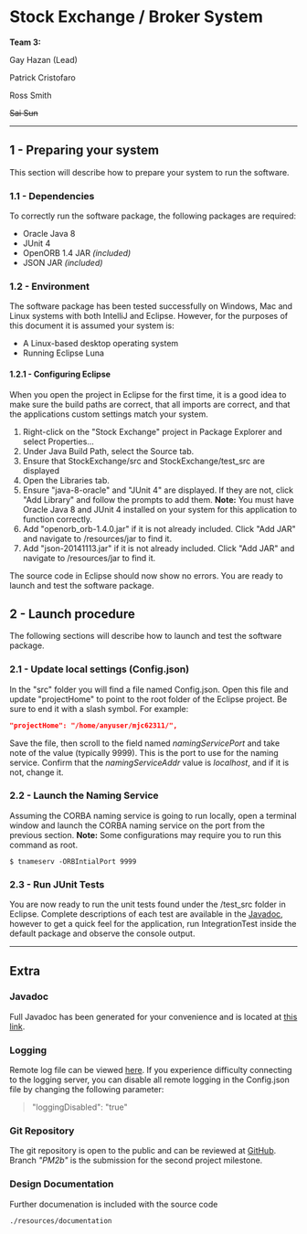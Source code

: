 # Stock Exchange / Broker System

**Team 3:**

Gay Hazan (Lead)

Patrick Cristofaro 

Ross Smith

~~Sai Sun~~

---

## 1 - Preparing your system
This section will describe how to prepare your system to run the software.

### 1.1 - Dependencies
To correctly run the software package, the following packages are required:
  * Oracle Java 8
  * JUnit 4 
  * OpenORB 1.4 JAR *(included)*
  * JSON JAR *(included)*

### 1.2 - Environment
The software package has been tested successfully on Windows, Mac and Linux systems with both IntelliJ and Eclipse. However, 
for the purposes of this document it is assumed your system is:
  * A Linux-based desktop operating system
  * Running Eclipse Luna

#### 1.2.1 - Configuring Eclipse
When you open the project in Eclipse for the first time, it is a good idea to make sure the build paths are correct, 
that all imports are correct, and that the applications custom settings match your system.

1. Right-click on the "Stock Exchange" project in Package Explorer and select Properties...
2. Under Java Build Path, select the Source tab.
3. Ensure that StockExchange/src and StockExchange/test_src are displayed
4. Open the Libraries tab.
5. Ensure "java-8-oracle" and "JUnit 4" are displayed. If they are not, click "Add Library" and follow the prompts 
to add them. **Note:** You must have Oracle Java 8 and JUnit 4 installed on your system for this application to function correctly.
6. Add "openorb_orb-1.4.0.jar" if it is not already included. Click "Add JAR" and navigate to /resources/jar to find it.
7. Add "json-20141113.jar" if it is not already included. Click "Add JAR" and navigate to /resources/jar to find it.

The source code in Eclipse should now show no errors. You are ready to launch and test the software package.


## 2 - Launch procedure
The following sections will describe how to launch and test the software package.

### 2.1 - Update local settings (Config.json)
In the "src" folder you will find a file named Config.json. Open this file and update "projectHome" to point to the root folder of the Eclipse project. Be sure to end it with a slash symbol. For example:

```JSON
"projectHome": "/home/anyuser/mjc62311/",
```

Save the file, then scroll to the field named *namingServicePort* and take note of the value (typically 9999).  This is the port to use for the naming service. Confirm that the *namingServiceAddr* value is *localhost*, and if it is not, change it.

### 2.2 - Launch the Naming Service
Assuming the CORBA naming service is going to run locally, open a terminal window and launch the CORBA naming service on the port from the previous section. **Note:** Some configurations may require you to run this command as root.

```
$ tnameserv -ORBIntialPort 9999
```

### 2.3 - Run JUnit Tests
You are now ready to run the unit tests found under the /test_src folder in Eclipse. Complete descriptions of each test are available in the [Javadoc](http://users.encs.concordia.ca/~patrickc/), however to get a quick feel for the application, run </i>IntegrationTest</i> inside the default package and observe the console output.

---
## Extra
### Javadoc
Full Javadoc has been generated for your convenience and is located at [this link](http://users.encs.concordia.ca/~patrickc/).
### Logging
Remote log file can be viewed [here](http://166.78.186.20/resources/log/displayLog.html). If you experience difficulty connecting to the logging server, you can disable all remote logging in the Config.json file by changing the following parameter:
> "loggingDisabled": "true"

### Git Repository
The git repository is open to the public and can be reviewed at [GitHub](https://github.com/pcristo/mjc62311/tree/PM2b). Branch *"PM2b"* is the submission for the second project milestone.

### Design Documentation
Further documenation is included with the source code

```HTTP
./resources/documentation
```


